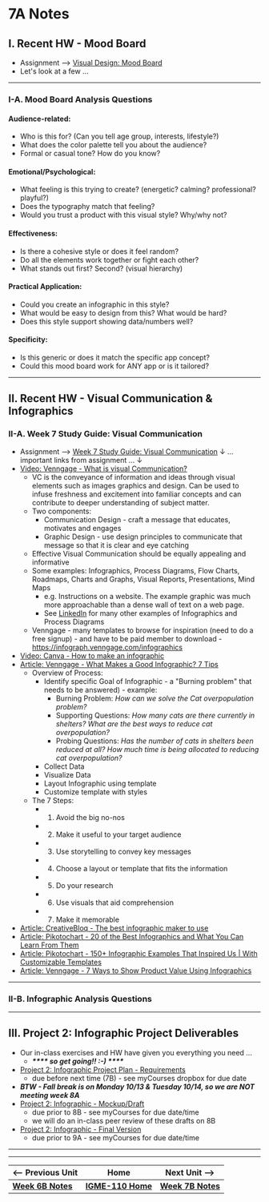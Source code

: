 # 7A Notes

## I. Recent HW - Mood Board
- Assignment --> [Visual Design: Mood Board](https://docs.google.com/document/d/1__vvXFySYHWGtQBvBTT5-P6eJRfLBS9vpCaBKWrx0e8/edit?usp=sharing)
- Let's look at a few ...

---

### I-A. Mood Board Analysis Questions
#### Audience-related:
- Who is this for? (Can you tell age group, interests, lifestyle?)
- What does the color palette tell you about the audience?
- Formal or casual tone? How do you know?

#### Emotional/Psychological:
- What feeling is this trying to create? (energetic? calming? professional? playful?)
- Does the typography match that feeling?
- Would you trust a product with this visual style? Why/why not?

#### Effectiveness:
- Is there a cohesive style or does it feel random?
- Do all the elements work together or fight each other?
- What stands out first? Second? (visual hierarchy)

#### Practical Application:
- Could you create an infographic in this style?
- What would be easy to design from this? What would be hard?
- Does this style support showing data/numbers well?
  
#### Specificity:
- Is this generic or does it match the specific app concept?
- Could this mood board work for ANY app or is it tailored?

---

## II. Recent HW - Visual Communication & Infographics

### II-A. Week 7 Study Guide: Visual Communication

- Assignment -->  [Week 7 Study Guide: Visual Communication](https://docs.google.com/document/d/1yZJ_X0Gcly28FiJ-OHMNUh9EeAgkAbkZuoKdoskXO4M) &#8595; ... important links from assignment ... &#8595;
- [Video: Venngage - What is visual Communication?](https://www.youtube.com/watch?v=F0p_9nQsl_o&t=6s)
  - VC is the conveyance of information and ideas through visual elements such as images graphics and design. Can be used to infuse freshness and excitement into familiar concepts and can contribute to deeper understanding of subject matter.
  - Two components:
      - Communication Design - craft a message that educates, motivates and engages
      - Graphic Design - use design principles to communicate that message so that it is clear and eye catching
  - Effective Visual Communication should be equally appealing and informative
  - Some examples: Infographics, Process Diagrams, Flow Charts, Roadmaps, Charts and Graphs, Visual Reports, Presentations, Mind Maps
    - e.g. Instructions on a website. The example graphic was much more approachable than a dense wall of text on a web page.
    - See [LinkedIn](https://www.linkedin.com/feed/) for many other examples of Infographics and Process Diagrams
  - Venngage - many templates to browse for inspiration (need to do a free signup) - and have to be paid member to download - https://infograph.venngage.com/infographics
- [Video: Canva - How to make an infographic](https://www.youtube.com/watch?v=36SIUe_mOZU)
- [Article: Venngage - What Makes a Good Infographic? 7 Tips](https://venngage.com/blog/good-infographic)
  - Overview of Process:
    - Identify specific Goal of Infographic - a "Burning problem" that needs to be answered) - example:
      - Burning Problem: *How can we solve the Cat overpopulation problem?*
      - Supporting Questions: *How many cats are there currently in shelters? What are the best ways to reduce cat overpopulation?*
      - Probing Questions: *Has the number of cats in shelters been reduced at all? How much time is being allocated to reducing cat overpopulation?* 
    - Collect Data
    - Visualize Data
    - Layout Infographic using template
    - Customize template with styles
  - The 7 Steps:
    - 1. Avoid the big no-nos
    - 2. Make it useful to your target audience
    - 3. Use storytelling to convey key messages
    - 4. Choose a layout or template that fits the information
    - 5. Do your research
    - 6. Use visuals that aid comprehension
    - 7. Make it memorable
- [Article: CreativeBloq - The best infographic maker to use](https://www.creativebloq.com/infographic/tools-2131971)
- [Article: Pikotochart - 20 of the Best Infographics and What You Can Learn From Them](https://piktochart.com/blog/best-infographics/)
- [Article: Pikotochart - 150+ Infographic Examples That Inspired Us | With Customizable Templates](https://piktochart.com/blog/infographic-examples/)
- [Article: Venngage - 7 Ways to Show Product Value Using Infographics](https://venngage.com/blog/product-infographic/)

--- 

### II-B. Infographic Analysis Questions


---

## III. Project 2: Infographic Project Deliverables
- Our in-class exercises and HW have given you everything you need ...
  - ***\*\*\*\* so get going!! :-) \*\*\*\****
- [Project 2: Infographic Project Plan - Requirements](../documents/p2-project-plan.md)
  - due before next time (7B) - see myCourses dropbox for due date
- ***BTW - Fall break is on Monday 10/13 & Tuesday 10/14, so we are NOT meeting week 8A***
- [Project 2: Infographic - Mockup/Draft](../documents/p2-mockup-draft.md)
  - due prior to 8B - see myCourses for due date/time
  - we will do an in-class peer review of these drafts on 8B
- [Project 2: Infographic - Final Version](../documents/p2-final.md)
  - due prior to 9A - see myCourses for due date/time
 
---
---

| <-- Previous Unit | Home | Next Unit -->
| --- | --- | --- 
|   [**Week 6B Notes**](6B.md)  |  [**IGME-110 Home**](../) | [**Week 7B Notes**](7B.md)
